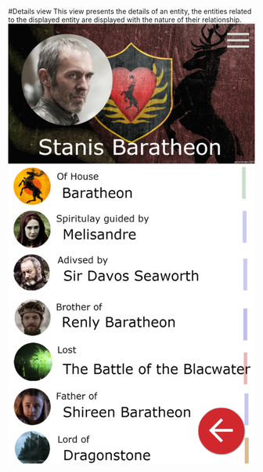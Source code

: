 ﻿#Details view
This view presents the details of an entity, the entities related to the displayed entity are displayed with the nature of their relationship.
![MainSearch](GotStanis.png)
